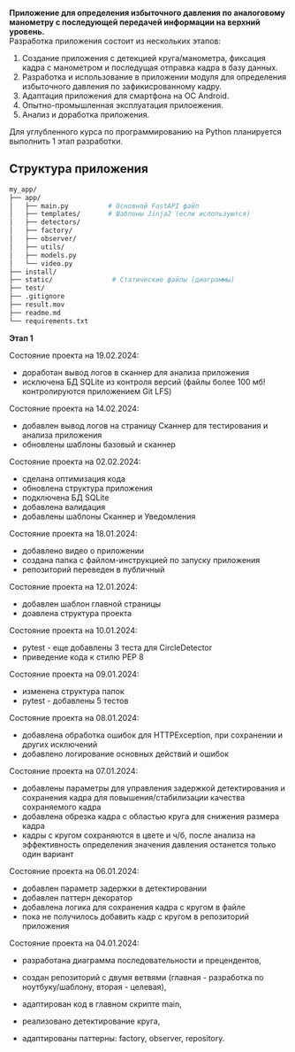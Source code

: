 **Приложение для определения избыточного давления по аналоговому манометру с последующей передачей информации на верхний уровень.**  
Разработка приложения состоит из нескольких этапов:
1. Создание приложения с детекцией круга/манометра, фиксация кадра с манометром и последущая отправка кадра в базу данных.
2. Разработка и использование в приложении модуля для определения избыточного давления по зафикисрованному кадру.
3. Адаптация приложения для смартфона на ОС Android.  
4. Опытно-промышленная эксплуатация прилоежения.
5. Анализ и доработка приложения.  

Для углубленного курса по программированию на Python планируется выполнить 1 этап разработки.

## Структура приложения  

```sh
my_app/
├── app/
│   ├── main.py          # Основной FastAPI файл
│   ├── templates/       # Шаблоны Jinja2 (если используются)
│   ├── detectors/
│   ├── factory/
│   ├── observer/
│   ├── utils/
│   ├── models.py
│   └── video.py
├── install/
├── static/               # Статические файлы (диаграммы)
├── test/
├── .gitignore
├── result.mov
├── readme.md 
└── requirements.txt
```

**Этап 1**

Состояние проекта на 19.02.2024:
* доработан вывод логов в сканнер для анализа приложения
* исключена БД SQLite из контроля версий (файлы более 100 мб! контролируются приложением Git LFS)

Состояние проекта на 14.02.2024:
* добавлен вывод логов на страницу Сканнер для тестирования и анализа приложения
* обновлены шаблоны базовый и сканнер 

Состояние проекта на 02.02.2024:  
* сделана оптимизация кода
* обновлена структура приложения
* подключена БД SQLite 
* добавлена валидация
* добавлены шаблоны Сканнер и Уведомления

Состояние проекта на 18.01.2024:  
* добавлено видео о приложении
* создана папка с файлом-инструкцией по запуску приложения
* репозиторий переведен в публичный

Состояние проекта на 12.01.2024:
* добавлен шаблон главной страницы
* доавлена структура проекта


Состояние проекта на 10.01.2024:
* pytest - еще добавлены 3 теста для CircleDetector
* приведение кода к стилю PEP 8  

Состояние проекта на 09.01.2024:  
* изменена структура папок
* pytest - добавлены 5 тестов  

Состояние проекта на 08.01.2024:  
* добавлена обработка ошибок для HTTPException, при сохранении и других исключений
* добавлено логирование основных действий и ошибок



Состояние проекта на 07.01.2024:  
* добавлены параметры для управления задержкой детектирования и сохранения кадра для повышения/стабилизации качества сохраняемого кадра  
* добавлена обрезка кадра с областью круга для снижения размера кадра
* кадры с кругом сохраняются в цвете и ч/б, после анализа на эффективность определения значения давления останется только один вариант

Состояние проекта на 06.01.2024:  
* добавлен параметр задержки в детектировании
* добавлен паттерн декоратор
* добавлена логика для сохранения кадра с кругом в файле
* пока не получилось добавить кадр с кругом в репозиторий приложения 


Состояние проекта на 04.01.2024:
* разработана диаграмма последовательности и прецендентов,
* создан репозиторий с двумя ветвями (главная - разработка по ноутбуку/шаблону, вторая - целевая),
* адаптирован код в главном скрипте main,

* реализовано детектирование круга,
* адаптированы паттерны: factory, observer, repository.
  
